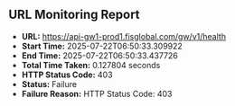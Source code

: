## URL Monitoring Report

- **URL:** https://api-gw1-prod1.fisglobal.com/gw/v1/health
- **Start Time:** 2025-07-22T06:50:33.309922
- **End Time:** 2025-07-22T06:50:33.437726
- **Total Time Taken:** 0.127804 seconds
- **HTTP Status Code:** 403
- **Status:** Failure
- **Failure Reason:** HTTP Status Code: 403
